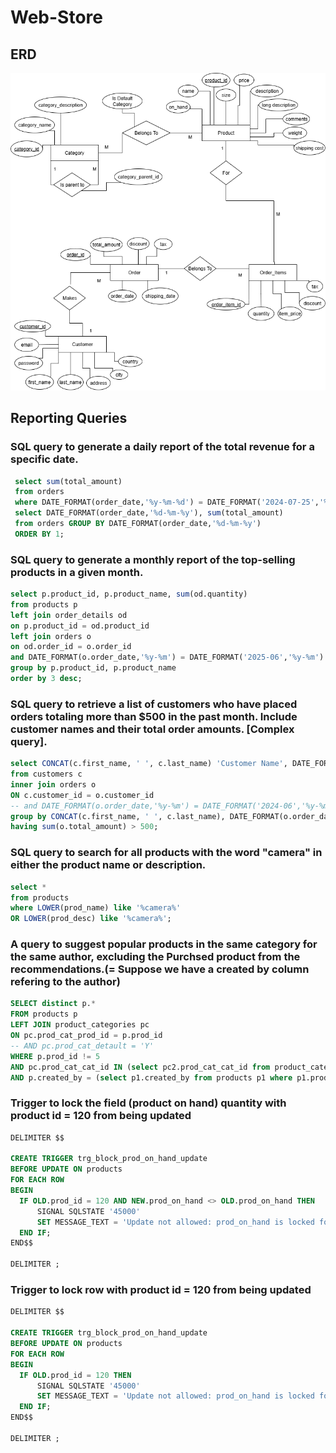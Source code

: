 # Web-Store

## ERD
![Web Store ERD!](https://raw.githubusercontent.com/Seif-El-Deen/Web-Store/refs/heads/main/Diagrams/Web%20Store%20ERD.png)

## Reporting Queries

### SQL query to generate a daily report of the total revenue for a specific date.
```sql
 select sum(total_amount)
 from orders
 where DATE_FORMAT(order_date,'%y-%m-%d') = DATE_FORMAT('2024-07-25','%y-%m-%d');
 select DATE_FORMAT(order_date,'%d-%m-%y'), sum(total_amount) 
 from orders GROUP BY DATE_FORMAT(order_date,'%d-%m-%y')
 ORDER BY 1;
```
 ### SQL query to generate a monthly report of the top-selling products in a given month.
``` sql
select p.product_id, p.product_name, sum(od.quantity) 
from products p
left join order_details od 
on p.product_id = od.product_id
left join orders o
on od.order_id = o.order_id
and DATE_FORMAT(o.order_date,'%y-%m') = DATE_FORMAT('2025-06','%y-%m')
group by p.product_id, p.product_name
order by 3 desc;
```

### SQL query to retrieve a list of customers who have placed orders totaling more than $500 in the past month. Include customer names and their total order amounts. [Complex query].
``` sql
select CONCAT(c.first_name, ' ', c.last_name) 'Customer Name', DATE_FORMAT(o.order_date,'%y-%m') 'Year- Month', sum(o.total_amount) 'Total Amount'
from customers c
inner join orders o
ON c.customer_id = o.customer_id
-- and DATE_FORMAT(o.order_date,'%y-%m') = DATE_FORMAT('2024-06','%y-%m')
group by CONCAT(c.first_name, ' ', c.last_name), DATE_FORMAT(o.order_date,'%y-%m')
having sum(o.total_amount) > 500;
```

### SQL query to search for all products with the word "camera" in either the product name or description.

``` sql
select * 
from products
where LOWER(prod_name) like '%camera%'
OR LOWER(prod_desc) like '%camera%';
```

### A query to suggest popular products in the same category for the same author, excluding the Purchsed product from the recommendations.(= Suppose we have a created by column refering to the author)
``` sql
SELECT distinct p.* 
FROM products p
LEFT JOIN product_categories pc
ON pc.prod_cat_prod_id = p.prod_id
-- AND pc.prod_cat_detault = 'Y'
WHERE p.prod_id != 5
AND pc.prod_cat_cat_id IN (select pc2.prod_cat_cat_id from product_categories pc2 where pc2.prod_cat_prod_id = 5)
AND p.created_by = (select p1.created_by from products p1 where p1.prod_id = 5)
```

### Trigger to lock the field (product on hand) quantity with product id = 120 from being updated
``` sql
DELIMITER $$

CREATE TRIGGER trg_block_prod_on_hand_update
BEFORE UPDATE ON products
FOR EACH ROW
BEGIN
  IF OLD.prod_id = 120 AND NEW.prod_on_hand <> OLD.prod_on_hand THEN
	  SIGNAL SQLSTATE '45000'
	  SET MESSAGE_TEXT = 'Update not allowed: prod_on_hand is locked for product ID 120';
  END IF;
END$$

DELIMITER ;
```

### Trigger to lock row with product id = 120 from being updated
``` sql
DELIMITER $$

CREATE TRIGGER trg_block_prod_on_hand_update
BEFORE UPDATE ON products
FOR EACH ROW
BEGIN
  IF OLD.prod_id = 120 THEN
	  SIGNAL SQLSTATE '45000'
	  SET MESSAGE_TEXT = 'Update not allowed: prod_on_hand is locked for product ID 120';
  END IF;
END$$

DELIMITER ;
```
